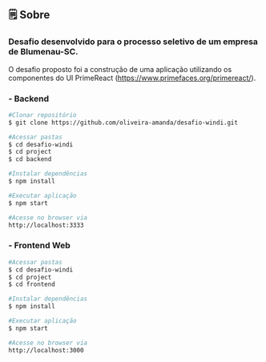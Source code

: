## 🗒  Sobre
### Desafio desenvolvido para o processo seletivo de um empresa de Blumenau-SC. 

 
O desafio proposto foi a construção de uma aplicação utilizando os componentes do UI PrimeReact (https://www.primefaces.org/primereact/). 
 
 ### - Backend

```sh
#Clonar repositório
$ git clone https://github.com/oliveira-amanda/desafio-windi.git

#Acessar pastas
$ cd desafio-windi
$ cd project
$ cd backend

#Instalar dependências
$ npm install

#Executar aplicação
$ npm start

#Acesse no browser via
http://localhost:3333 
```

 ### - Frontend Web

```sh
#Acessar pastas
$ cd desafio-windi
$ cd project
$ cd frontend

#Instalar dependências
$ npm install

#Executar aplicação
$ npm start

#Acesse no browser via
http://localhost:3000
```
